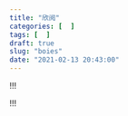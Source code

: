 ```yaml
---
title: "欣阅"
categories: [  ]
tags: [  ]
draft: true
slug: "boies"
date: "2021-02-13 20:43:00"
---
```



!!!
<div data-status="watched" class="douban-movie-list doubanboard-list"></div>
!!!